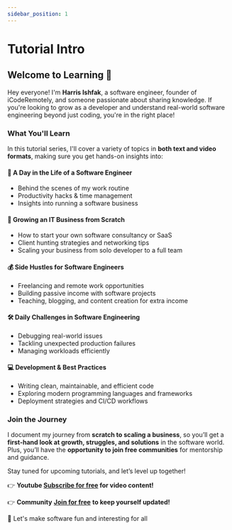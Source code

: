 ```yaml
---
sidebar_position: 1
---
```

# Tutorial Intro
## Welcome to Learning 🚀

Hey everyone! I'm **Harris Ishfak**, a software engineer, founder of iCodeRemotely, and someone passionate about sharing knowledge. If you're looking to grow as a developer and understand real-world software engineering beyond just coding, you're in the right place!

### What You'll Learn

In this tutorial series, I'll cover a variety of topics in **both text and video formats**, making sure you get hands-on insights into:


#### 📆 A Day in the Life of a Software Engineer
- Behind the scenes of my work routine
- Productivity hacks & time management
- Insights into running a software business

#### 🚀 Growing an IT Business from Scratch
- How to start your own software consultancy or SaaS
- Client hunting strategies and networking tips
- Scaling your business from solo developer to a full team

#### 💰 Side Hustles for Software Engineers
- Freelancing and remote work opportunities
- Building passive income with software projects
- Teaching, blogging, and content creation for extra income

#### 🛠 Daily Challenges in Software Engineering
- Debugging real-world issues
- Tackling unexpected production failures
- Managing workloads efficiently

#### 💻 Development & Best Practices
- Writing clean, maintainable, and efficient code
- Exploring modern programming languages and frameworks
- Deployment strategies and CI/CD workflows



### Join the Journey

I document my journey from **scratch to scaling a business**, so you’ll get a **first-hand look at growth, struggles, and solutions** in the software world. Plus, you’ll have the **opportunity to join free communities** for mentorship and guidance.

Stay tuned for upcoming tutorials, and let’s level up together!

👉 **Youtube [Subscribe for free](#) for video content!**

👉 **Community** **[Join for free](https://chat.whatsapp.com/CpDsDeWXzHOLdQ6J9wffa0)** **to keep yourself updated!**

🚀 Let's make software fun and interesting for all